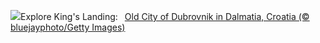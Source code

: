 ![](https://www.bing.com/th?id=OHR.DubrovnikTwilight_EN-US9005720216_UHD.jpg&w=1000)Explore King's Landing:&nbsp;&ensp;[Old City of Dubrovnik in Dalmatia, Croatia (© bluejayphoto/Getty Images)](https://www.bing.com/th?id=OHR.DubrovnikTwilight_EN-US9005720216_UHD.jpg)
<br><br/>
